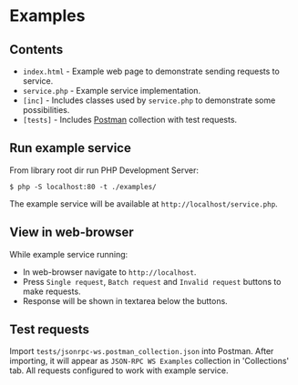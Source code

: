 # Examples

## Contents
- `index.html` - Example web page to demonstrate sending requests to service.
- `service.php` - Example service implementation.
- `[inc]` - Includes classes used by `service.php` to demonstrate some possibilities.
- `[tests]` - Includes [Postman](https://www.postman.com/) collection with test requests.

## Run example service
From library root dir run PHP Development Server:

    $ php -S localhost:80 -t ./examples/

The example service will be available at `http://localhost/service.php`.

## View in web-browser
While example service running:
- In web-browser navigate to `http://localhost`.
- Press `Single request`, `Batch request` and `Invalid request` buttons to make requests.
- Response will be shown in textarea below the buttons. 

## Test requests
Import `tests/jsonrpc-ws.postman_collection.json` into Postman.
After importing, it will appear as `JSON-RPC WS Examples` collection in 'Collections' tab.
All requests configured to work with example service. 
